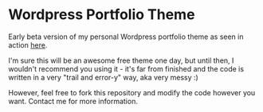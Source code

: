 # Wordpress Portfolio Theme
Early beta version of my personal Wordpress portfolio theme as seen in action [here](http://erling.tokheim.no).

I'm sure this will be an awesome free theme one day, but until then, I wouldn't recommend you using it - it's far from finished and the code is written in a very "trail and error-y" way, aka very messy :)

However, feel free to fork this repository and modify the code however you want. Contact me for more information.
